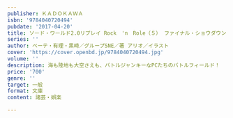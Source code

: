 ```yaml
---
publisher: ＫＡＤＯＫＡＷＡ
isbn: '9784040720494'
pubdate: '2017-04-20'
title: ソード・ワールド2.0リプレイ Rock　'n　Role（５） ファイナル・ショウダウン
series: ''
author: ベーテ・有理・黒崎／グループSNE／著 アリオ／イラスト
cover: 'https://cover.openbd.jp/9784040720494.jpg'
volume: ''
description: 海も陸地も大空さえも、バトルジャンキーなPCたちのバトルフィールド！
price: '700'
genre: ''
target: 一般
format: 文庫
content: 諸芸・娯楽

---
```

